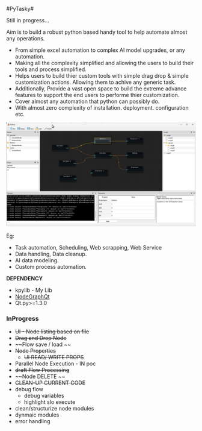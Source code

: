 #PyTasky#

Still in progress...

Aim is to build a robust python based handy tool to help automate almost any operations. 
- From simple excel automation to complex AI model upgrades, or any automation.
- Making all the complexity simplified and allowing the users to build their tools and process simplified.
- Helps users to build thier custom tools with simple drag drop & simple customization actions. Allowing them to achive any generic task.
- Additionally, Provide a vast open space to build the extreme advance features to support the end users to performe thier customization.
- Cover almost any automation that python can possibly do.
- With almost zero complexity of installation. deployment. configuration etc. 

![PyTasky](https://github.com/kumar-lakshmanan/PyTasky/blob/main/image1.png?raw=true "PyTasky")

Eg:
 - Task automation, Scheduling, Web scrapping, Web Service
 - Data handling, Data cleanup.
 - AI data modeling.
 - Custom process automation.  


**DEPENDENCY**
* kpylib - My Lib
* [NodeGraphQt](https://jchanvfx.github.io/NodeGraphQt)
* Qt.py>=1.3.0

### InProgress ###
* ~~UI - Node listing based on file~~
* ~~Drag and Drop Node~~
* ~~Flow save / load ~~
* ~~Node Properties~~
	* ~~UI READ/ WRITE PROPS~~
* Parallel Node Execution - IN poc
* ~~draft Flow Processing~~
* ~~Node DELETE ~~
* ~~CLEAN-UP CURRENT CODE~~
* debug flow
	* debug variables
	* highlight slo execute
* clean/structurize node modules
* dynmaic modules
* error handling
	
